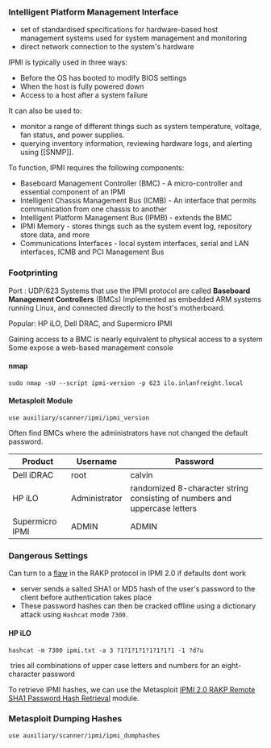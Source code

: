 ### Intelligent Platform Management Interface

- set of standardised specifications for hardware-based host management systems used for system management and monitoring
- direct network connection to the system's hardware

IPMI is typically used in three ways:

- Before the OS has booted to modify BIOS settings
- When the host is fully powered down
- Access to a host after a system failure

It can also be used to:

- monitor a range of different things such as system temperature, voltage, fan status, and power supplies.
- querying inventory information, reviewing hardware logs, and alerting using [[SNMP]].

To function, IPMI requires the following components:

- Baseboard Management Controller (BMC) - A micro-controller and essential component of an IPMI
- Intelligent Chassis Management Bus (ICMB) - An interface that permits communication from one chassis to another
- Intelligent Platform Management Bus (IPMB) - extends the BMC
- IPMI Memory - stores things such as the system event log, repository store data, and more
- Communications Interfaces - local system interfaces, serial and LAN interfaces, ICMB and PCI Management Bus

### Footprinting

Port : UDP/623
Systems that use the IPMI protocol are called **Baseboard Management Controllers** (BMCs)
Implemented as embedded ARM systems running Linux, and connected directly to the host's motherboard.

Popular: HP iLO, Dell DRAC, and Supermicro IPMI

Gaining access to a BMC is nearly equivalent to physical access to a system
Some expose a web-based management console

#### nmap

```shell-session
sudo nmap -sU --script ipmi-version -p 623 ilo.inlanfreight.local
```

#### Metasploit Module

```shell-session
use auxiliary/scanner/ipmi/ipmi_version 
```

Often find BMCs where the administrators have not changed the default password.

|Product|Username|Password|
|---|---|---|
|Dell iDRAC|root|calvin|
|HP iLO|Administrator|randomized 8-character string consisting of numbers and uppercase letters|
|Supermicro IPMI|ADMIN|ADMIN|

### Dangerous Settings

Can turn to a [flaw](http://fish2.com/ipmi/remote-pw-cracking.html) in the RAKP protocol in IPMI 2.0 if defaults dont work
- server sends a salted SHA1 or MD5 hash of the user's password to the client before authentication takes place
- These password hashes can then be cracked offline using a dictionary attack using `Hashcat` mode `7300`.
#### HP iLO

`hashcat -m 7300 ipmi.txt -a 3 ?1?1?1?1?1?1?1?1 -1 ?d?u`

 tries all combinations of upper case letters and numbers for an eight-character password

To retrieve IPMI hashes, we can use the Metasploit [IPMI 2.0 RAKP Remote SHA1 Password Hash Retrieval](https://www.rapid7.com/db/modules/auxiliary/scanner/ipmi/ipmi_dumphashes/) module.

### Metasploit Dumping Hashes

```shell-session
use auxiliary/scanner/ipmi/ipmi_dumphashes 
```


